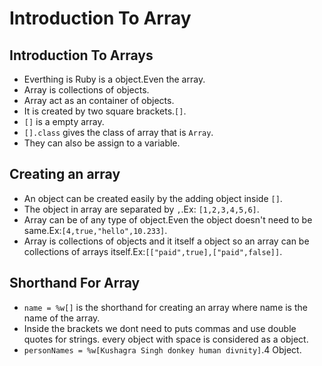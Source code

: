 # Introduction To Array

 ## Introduction To Arrays
  - Everthing is Ruby is a object.Even the array.
  - Array is collections of objects.
  - Array act as an container of objects.
  - It is created by two square brackets.`[]`.
  - `[]` is a empty array.
  - `[].class` gives the class of array that is `Array`.
  - They can also be assign to a variable.

 ## Creating an array
  - An object can be created easily by the adding object inside `[]`.
  - The object in array are separated by `,`.Ex: `[1,2,3,4,5,6]`.
  - Array can be of any type of object.Even the object doesn't need to be same.Ex:`[4,true,"hello",10.233]`.
  - Array is collections of objects and it itself a object so an array can be collections of arrays itself.Ex:`[["paid",true],["paid",false]]`.

 ## Shorthand For Array
  - `name = %w[]` is the shorthand for creating an array where name is the name of the array.
  - Inside the brackets we dont need to puts commas and use double quotes for strings. every object with space is considered as a object.
  - `personNames = %w[Kushagra Singh donkey human divnity]`.4 Object.